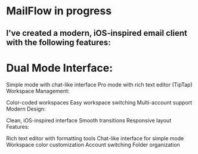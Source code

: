 # MailFlow in progress

## I've created a modern, iOS-inspired email client with the following features:

# Dual Mode Interface: 

Simple mode with chat-like interface
Pro mode with rich text editor (TipTap)
Workspace Management:

Color-coded workspaces
Easy workspace switching
Multi-account support
Modern Design:

Clean, iOS-inspired interface
Smooth transitions
Responsive layout
Features:

Rich text editor with formatting tools
Chat-like interface for simple mode
Workspace color customization
Account switching
Folder organization